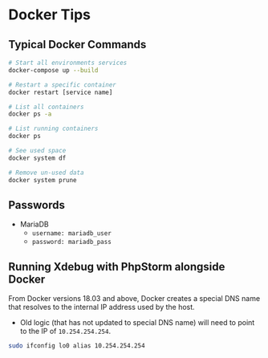 # Docker Tips

## Typical Docker Commands

```bash
# Start all environments services
docker-compose up --build

# Restart a specific container
docker restart [service name]

# List all containers
docker ps -a

# List running containers
docker ps

# See used space
docker system df

# Remove un-used data
docker system prune
```

## Passwords

* MariaDB
  * `username: mariadb_user`
  * `password: mariadb_pass`

## Running Xdebug with PhpStorm alongside Docker
From Docker versions 18.03 and above, Docker creates a special DNS name that resolves
to the internal IP address used by the host.

* Old logic (that has not updated to special DNS name) will need to point to the IP of `10.254.254.254`.

```bash
sudo ifconfig lo0 alias 10.254.254.254
```
